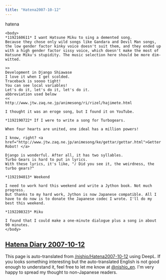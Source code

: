 ```yaml
---
title: "Hatena2007-10-12"
---
```


hatena

```
<body>
*1192160611* I want Hatsune Miku to sing a demented song.
Because they chose only wild songs like Gandara and Devil Man songs, the low gender factor kinky voice doesn't suit them, and they ended up with a high gender factor sissy voice, which doesn't make the most of Hatsune Miku's stupidity. The music selection here should be more dim-witted.

>>
Development in Django Shiawase
I love it when I get scolded.
Traceback is soooo tight!
You can see local variables!
Let's do it, let's do it, let's do it.
abbreviation used below
<<
http://www.jtw.zaq.ne.jp/animesong/ri/rizel/hajimete.html

I thought it was an eroge song, but I found it on YouTube.

*1192190722* If I were to write a song for Turbogears.

When four hearts are united, one ideal has a million powers!

I know, right? <a href="http://www.jtw.zaq.ne.jp/animesong/ke/gettar/gettar.html">Getter Robot! </a>

Django is wonderful. After all, it has two syllables.
Turbo Gears is hard to put in lyrics.
With these lyrics, it's like, "♪ Did you see it, the weirdness, the turbo gears?"

*1192194013* Weekend

I need to work hard this weekend and write a Jython book. Not much progress.
But thanks to my hard work, Jython is now Japanese compatible. All I have to do now is to donate the Japanese codec I wrote. I'll do my best this weekend.

*1192208323* Miku

I found that I could make a one-minute dialogue plus a song in about 90 minutes.
</body>
```


[Hatena Diary 2007-10-12](https://nishiohirokazu.hatenadiary.org/archive/2007/10/12)
---
This page is auto-translated from [/nishio/Hatena2007-10-12](https://scrapbox.io/nishio/Hatena2007-10-12) using DeepL. If you looks something interesting but the auto-translated English is not good enough to understand it, feel free to let me know at [@nishio_en](https://twitter.com/nishio_en). I'm very happy to spread my thought to non-Japanese readers.